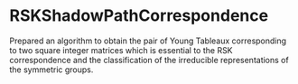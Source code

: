 # RSKShadowPathCorrespondence
Prepared an algorithm to obtain the pair of Young Tableaux corresponding to two square integer matrices which is essential to the RSK correspondence and the classification of the irreducible representations of the symmetric groups. 
